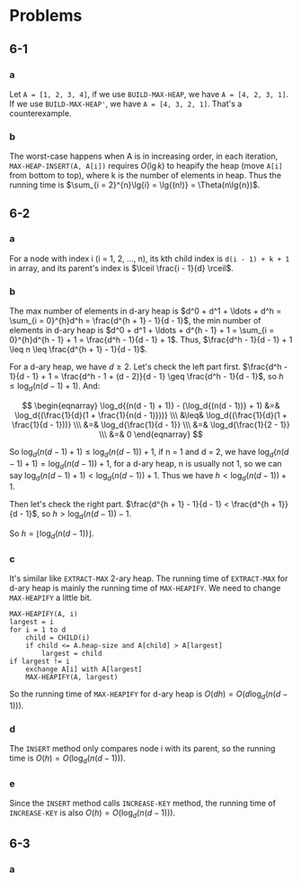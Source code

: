 # Problems
## 6-1
### a
Let `A = [1, 2, 3, 4]`, if we use `BUILD-MAX-HEAP`, we have `A = [4, 2, 3, 1]`. If we use `BUILD-MAX-HEAP'`, we have `A = [4, 3, 2, 1]`. That's a counterexample.

### b
The worst-case happens when A is in increasing order, in each iteration, `MAX-HEAP-INSERT(A, A[i])` requires $O(\lg{k})$ to heapify the heap (move `A[i]` from bottom to top), where k is the number of elements in heap. Thus the running time is $\sum_{i = 2}^{n}\lg{i} = \lg{(n!)} = \Theta(n\lg{n})$.

## 6-2
### a
For a node with index i (i = 1, 2, ..., n), its kth child index is `d(i - 1) + k + 1` in array, and its parent's index is $\lceil \frac{i - 1}{d} \rceil$.

### b
The max number of elements in d-ary heap is $d^0 + d^1 + \ldots + d^h = \sum_{i = 0}^{h}d^h = \frac{d^{h + 1} - 1}{d - 1}$, the min number of elements in d-ary heap is $d^0 + d^1 + \ldots + d^{h - 1} + 1 = \sum_{i = 0}^{h}d^{h - 1} + 1 = \frac{d^h - 1}{d - 1} + 1$. Thus, $\frac{d^h - 1}{d - 1} + 1 \leq n \leq \frac{d^{h + 1} - 1}{d - 1}$.

For a d-ary heap, we have $d \geq 2$. Let's check the left part first. $\frac{d^h - 1}{d - 1} + 1 = \frac{d^h - 1 + (d - 2)}{d - 1} \geq \frac{d^h - 1}{d - 1}$, so $h \leq \log_d{(n(d - 1) + 1)}$. And:

$$
\begin{eqnarray}
\log_d{(n(d - 1) + 1)} - (\log_d{(n(d - 1))} + 1)  &=& \log_d{(\frac{1}{d}(1 + \frac{1}{n(d - 1)}))} \\\
&\leq& \log_d{(\frac{1}{d}(1 + \frac{1}{d - 1}))} \\\
&=& \log_d{\frac{1}{d - 1}} \\\
&=& \log_d{\frac{1}{2 - 1}} \\\
&=& 0
\end{eqnarray}
$$

So $\log_d{(n(d - 1) + 1)} \leq \log_d{(n(d - 1))} + 1$, if n = 1 and d = 2, we have $\log_d{(n(d - 1) + 1)} = \log_d{(n(d - 1))} + 1$, for a d-ary heap, n is usually not 1, so we can say $\log_d{(n(d - 1) + 1)} < \log_d{(n(d - 1))} + 1$. Thus we have $h < \log_d{(n(d - 1))} + 1$.

Then let's check the right part. $\frac{d^{h + 1} - 1}{d - 1} < \frac{d^{h + 1}}{d - 1}$, so $h > \log_d{(n(d - 1))} - 1$.

So $h = \lfloor \log_d{(n(d - 1))} \rfloor$.

### c
It's similar like `EXTRACT-MAX` 2-ary heap. The running time of `EXTRACT-MAX` for d-ary heap is mainly the running time of `MAX-HEAPIFY`. We need to change `MAX-HEAPIFY` a little bit. 
```
MAX-HEAPIFY(A, i)
largest = i
for i = 1 to d
    child = CHILD(i)
    if child <= A.heap-size and A[child] > A[largest]
        largest = child
if largest != i
    exchange A[i] with A[largest]
    MAX-HEAPIFY(A, largest)
```

So the running time of `MAX-HEAPIFY` for d-ary heap is $O(dh) = O(d\log_d{(n(d - 1))})$.

### d
The `INSERT` method only compares node i with its parent, so the running time is $O(h) = O(\log_d{(n(d - 1))})$.

### e
Since the `INSERT` method calls `INCREASE-KEY` method, the running time of `INCREASE-KEY` is also $O(h) = O(\log_d{(n(d - 1))})$.

## 6-3
### a
